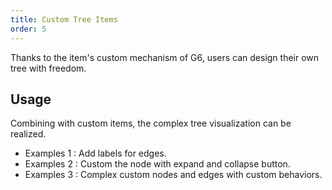 ```yaml
---
title: Custom Tree Items
order: 5
---
```


Thanks to the item's custom mechanism of G6, users can design their own tree with freedom.

## Usage

Combining with custom items, the complex tree visualization can be realized.
- Examples 1 : Add labels for edges.
- Examples 2 : Custom the node with expand and collapse button.
- Examples 3 : Complex custom nodes and edges with custom behaviors.